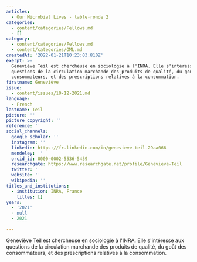 ```yaml
---
articles:
  - Our Microbial Lives - table-ronde 2
categories:
  - content/categories/Fellows.md
  - []
category:
  - content/categories/Fellows.md
  - content/categories/OML.md
createdAt: '2022-01-21T10:23:03.810Z'
exerpt: >-
  Geneviève Teil est chercheuse en sociologie à l'INRA. Elle s'intéresse aux
  questions de la circulation marchande des produits de qualité, du goût des
  consommateurs, et des prescriptions relatives à la consommation.
firstname: Geneviève
issue:
  - content/issues/10-12-2021.md
language:
  - French
lastname: Teil
picture: ''
picture_copyright: ''
reference: ''
social_channels:
  google_scholar: ''
  instagram: ''
  linkedin: https://fr.linkedin.com/in/genevieve-teil-29aa066
  mendeley: ''
  orcid_id: 0000-0002-5536-5459
  researchgate: https://www.researchgate.net/profile/Genevieve-Teil
  twitter: ''
  website: ''
  wikipedia: ''
titles_and_institutions:
  - institution: INRA, France
    titles: []
years:
  - '2021'
  - null
  - 2021

---
```

Geneviève Teil est chercheuse en sociologie à l'INRA. Elle s'intéresse aux questions de la circulation marchande des produits de qualité, du goût des consommateurs, et des prescriptions relatives à la consommation.